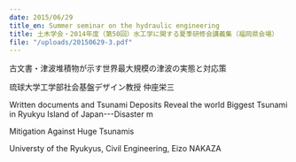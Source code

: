 ```yaml
---
date: 2015/06/29
title_en: Summer seminar on the hydraulic engineering
title: 土木学会・2014年度（第50回）水工学に関する夏季研修会講義集（福岡県会場）
file: "/uploads/20150629-3.pdf"
---
```


古文書・津波堆積物が示す世界最大規模の津波の実態と対応策

琉球大学工学部社会基盤デザイン教授 仲座栄三

Written documents and Tsunami Deposits Reveal the world Biggest Tsunami in Ryukyu Island of Japan---Disaster m

Mitigation Against Huge Tsunamis

Universty of the Ryukyus, Civil Engineering, Eizo NAKAZA
